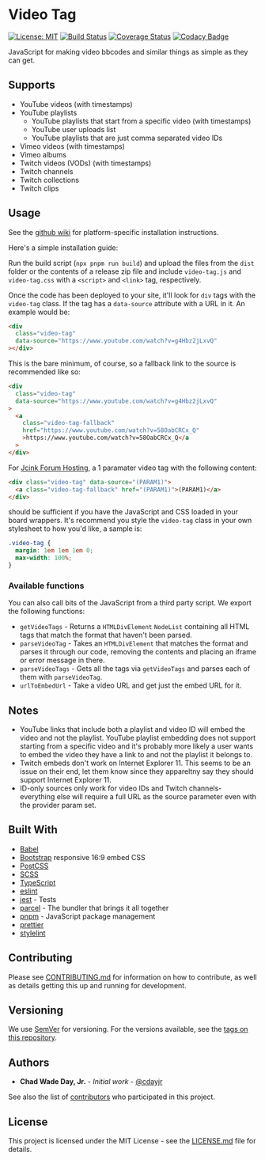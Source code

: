 # Video Tag

[![License: MIT](https://img.shields.io/badge/License-MIT-yellow.svg)](https://opensource.org/licenses/MIT)
[![Build Status](https://travis-ci.org/cdayjr/video-tag.svg?branch=master)](https://travis-ci.org/cdayjr/video-tag)
[![Coverage Status](https://api.codacy.com/project/badge/Coverage/1fed0cfae9a943318f77132d9cd4f674)](https://www.codacy.com/app/cdayjr/video-tag?utm_source=github.com&utm_medium=referral&utm_content=cdayjr/video-tag&utm_campaign=Badge_Coverage)
[![Codacy Badge](https://api.codacy.com/project/badge/Grade/62571b6fd46f4ea0b7550359cdb93e03)](https://app.codacy.com/app/cdayjr/video-tag?utm_source=github.com&utm_medium=referral&utm_content=cdayjr/video-tag&utm_campaign=Badge_Grade_Dashboard)

JavaScript for making video bbcodes and similar things as simple as they can
get.

## Supports

- YouTube videos (with timestamps)
- YouTube playlists
  - YouTube playlists that start from a specific video (with timestamps)
  - YouTube user uploads list
  - YouTube playlists that are just comma separated video IDs
- Vimeo videos (with timestamps)
- Vimeo albums
- Twitch videos (VODs) (with timestamps)
- Twitch channels
- Twitch collections
- Twitch clips

## Usage

See the [github wiki](https://github.com/cdayjr/video-tag/wiki) for
platform-specific installation instructions.

Here's a simple installation guide:

Run the build script (`npx pnpm run build`) and upload the files from the `dist`
folder or the contents of a release zip file and include `video-tag.js` and
`video-tag.css` with a `<script>` and `<link>` tag, respectively.

Once the code has been deployed to your site, it'll look for `div` tags with the
`video-tag` class. If the tag has a `data-source` attribute with a URL in it. An
example would be:

```html
<div
  class="video-tag"
  data-source="https://www.youtube.com/watch?v=g4Hbz2jLxvQ"
></div>
```

This is the bare minimum, of course, so a fallback link to the source is
recommended like so:

```html
<div
  class="video-tag"
  data-source="https://www.youtube.com/watch?v=g4Hbz2jLxvQ"
>
  <a
    class="video-tag-fallback"
    href="https://www.youtube.com/watch?v=58OabCRCx_Q"
    >https://www.youtube.com/watch?v=58OabCRCx_Q</a
  >
</div>
```

For [Jcink Forum Hosting](https://jcink.com), a 1 paramater video tag with the
following content:

```html
<div class="video-tag" data-source="(PARAM1)">
  <a class="video-tag-fallback" href="(PARAM1)">(PARAM1)</a>
</div>
```

should be sufficient if you have the JavaScript and CSS loaded in your board
wrappers. It's recommend you style the `video-tag` class in your own stylesheet
to how you'd like, a sample is:

```css
.video-tag {
  margin: 1em 1em 1em 0;
  max-width: 100%;
}
```

### Available functions

You can also call bits of the JavaScript from a third party script. We export
the following functions:

- `getVideoTags` - Returns a `HTMLDivElement` `NodeList` containing all HTML
  tags that match the format that haven't been parsed.
- `parseVideoTag` - Takes an `HTMLDivElement` that matches the format and parses
  it through our code, removing the contents and placing an iframe or error
  message in there.
- `parseVideoTags` - Gets all the tags via `getVideoTags` and parses each of
  them with `parseVideoTag`.
- `urlToEmbedUrl` - Take a video URL and get just the embed URL for it.

## Notes

- YouTube links that include both a playlist and video ID will embed the video
  and not the playlist. YouTube playlist embedding does not support starting
  from a specific video and it's probably more likely a user wants to embed the
  video they have a link to and not the playlist it belongs to.
- Twitch embeds don't work on Internet Explorer 11. This seems to be an issue
  on their end, let them know since they appareltny say they should support
  Internet Explorer 11.
- ID-only sources only work for video IDs and Twitch channels- everything else
  will require a full URL as the source parameter even with the provider param
  set.

## Built With

- [Babel](https://babeljs.io/)
- [Bootstrap](https://getbootstrap.com/) responsive 16:9 embed CSS
- [PostCSS](https://postcss.org/)
- [SCSS](https://sass-lang.com/)
- [TypeScript](https://www.typescriptlang.org/)
- [eslint](https://eslint.org/)
- [jest](https://jestjs.io/) - Tests
- [parcel](https://parceljs.org/) - The bundler that brings it all together
- [pnpm](https://pnpm.js.org/) - JavaScript package management
- [prettier](https://prettier.io/)
- [stylelint](https://stylelint.io/)

## Contributing

Please see [CONTRIBUTING.md](CONTRIBUTING.md) for information on how to
contribute, as well as details getting this up and running for development.

## Versioning

We use [SemVer](http://semver.org/) for versioning. For the versions available,
see the [tags on this repository](https://github.com/cdayjr/video-tag/tags).

## Authors

- **Chad Wade Day, Jr.** - _Initial work_ - [@cdayjr](https://github.com/cdayjr)

See also the list of
[contributors](https://github.com/cdayjr/video-tag/contributors) who
participated in this project.

## License

This project is licensed under the MIT License - see the
[LICENSE.md](LICENSE.md) file for details.
